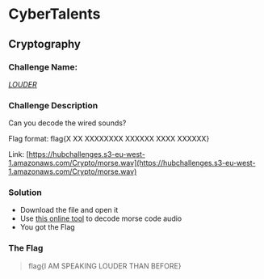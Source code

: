 # CyberTalents
## Cryptography

### Challenge Name:
 [*LOUDER*](https://cybertalents.com/challenges/cryptography/louder)
 
### Challenge Description
Can you decode the wired sounds? 

Flag format: flag{X XX XXXXXXXX XXXXXX XXXX XXXXXX}

Link: [https://hubchallenges.s3-eu-west-1.amazonaws.com/Crypto/morse.wav](https://hubchallenges.s3-eu-west-1.amazonaws.com/Crypto/morse.wav)

### Solution
* Download the file and open it
* Use [this online tool](https://morsecode.world/international/decoder/audio-decoder-adaptive.html) to decode morse code audio
* You got the Flag

### The Flag
 > flag{I AM SPEAKING LOUDER THAN BEFORE}
